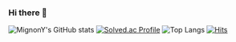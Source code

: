 ### Hi there 👋


![MignonY's GitHub stats](https://github-readme-stats.vercel.app/api?username=MignonY&show_icons=true&theme=tokyonight)
[![Solved.ac Profile](http://mazassumnida.wtf/api/v2/generate_badge?boj=mignony)](https://solved.ac/mignony)
![Top Langs](https://github-readme-stats.vercel.app/api/top-langs/?username=MignonY&layout=Demo&theme=dracula)
[![Hits](https://hits.seeyoufarm.com/api/count/incr/badge.svg?url=https%3A%2F%2Fgithub.com%2Fgjbae1212%2FMignonY&count_bg=%2335FFD6&title_bg=%23555555&icon=&icon_color=%23E7E7E7&title=hits&edge_flat=false)](https://hits.seeyoufarm.com)
<!--
**MignonY/MignonY** is a ✨ _special_ ✨ repository because its `README.md` (this file) appears on your GitHub profile.

Here are some ideas to get you started:

- 🔭 I’m currently working on ...
- 🌱 I’m currently learning ...
- 👯 I’m looking to collaborate on ...
- 🤔 I’m looking for help with ...
- 💬 Ask me about ...
- 📫 How to reach me: ...
- 😄 Pronouns: ...
- ⚡ Fun fact: ...
-->
